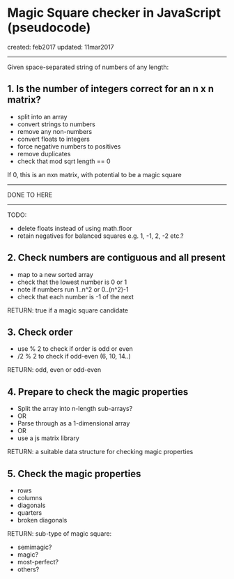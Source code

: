 # Magic Square checker in JavaScript (pseudocode)

created: feb2017
updated: 11mar2017

---

Given space-separated string of numbers of any length:

## 1. Is the number of integers correct for an n x n matrix?

- split into an array
- convert strings to numbers
- remove any non-numbers
- convert floats to integers
- force negative numbers to positives
- remove duplicates
- check that mod sqrt length == 0

If 0, this is an nxn matrix, with potential to be a magic square

---
DONE TO HERE

---

TODO:
- delete floats instead of using math.floor
- retain negatives for balanced squares e.g. 1, -1, 2, -2 etc.?


## 2. Check numbers are contiguous and all present 

- map to a new sorted array
- check that the lowest number is 0 or 1
- note if numbers run 1..n^2 or 0..(n^2)-1
- check that each number is -1 of the next

RETURN: true if a magic square candidate


## 3. Check order

- use % 2 to check if order is odd or even
- /2 % 2 to check if odd-even (6, 10, 14..)

RETURN: odd, even or odd-even


## 4. Prepare to check the magic properties

- Split the array into n-length sub-arrays?
- OR
- Parse through as a 1-dimensional array
- OR
- use a js matrix library

RETURN: a suitable data structure for checking magic properties

## 5. Check the magic properties

- rows
- columns
- diagonals
- quarters
- broken diagonals

RETURN: sub-type of magic square:
- semimagic?
- magic?
- most-perfect?
- others?
